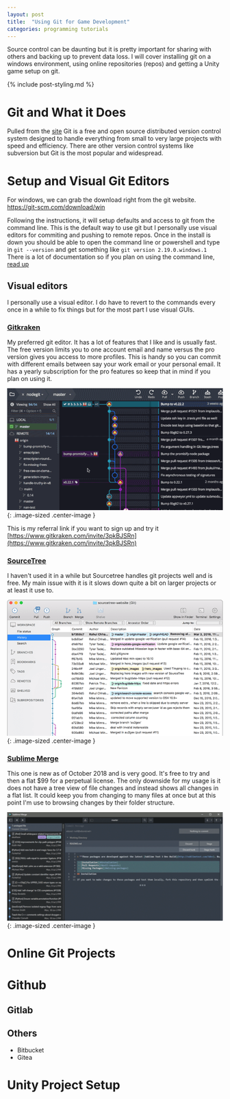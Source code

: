 ```yaml
---
layout: post
title:  "Using Git for Game Development"
categories: programming tutorials
---
```


Source control can be daunting but it is pretty important for sharing with others and backing up to prevent data loss. 
I will cover installing git on a windows environment, using online repositories (repos) and getting a Unity game setup on git.

{% include post-styling.md %}


# Git and What it Does

Pulled from the [site](https://git-scm.com) Git is a free and open source distributed version control system designed to handle everything from small to very large projects with speed and efficiency. 
There are other version control systems like subversion but Git is the most popular and widespread.

# Setup and Visual Git Editors

For windows, we can grab the download right from the git website. https://git-scm.com/download/win  

Following the instructions, it will setup defaults and access to git from the command line. 
This is the default way to use git but I personally use visual editors for commiting and pushing to remote repos.
Once in the install is down you should be able to open the command line or powershell and type in `git --version` and get something like
`git version 2.19.0.windows.1`
There is a lot of documentation so if you plan on using the command line, [read up](https://git-scm.com/docs)

## Visual editors

I personally use a visual editor. I do have to revert to the commands every once in a while to fix things but for the most part I use visual GUIs.

### [Gitkraken](https://www.gitkraken.com/git-client)

My preferred git editor. It has a lot of features that I like and is usually fast. 
The free version limits you to one account email and name versus the pro version gives you access to more profiles. 
This is handy so you can commit with different emails between say your work email or your personal email. It has a yearly subscription for the pro features so keep that in mind if you plan on using it.

![gitkrakengif](/assets/img/posts/gitgamedev/gk-merge-edit.gif){: .image-sized .center-image }  

This is my referral link if you want to sign up and try it [https://www.gitkraken.com/invite/3pkBJSRn](https://www.gitkraken.com/invite/3pkBJSRn)

### [SourceTree](https://www.sourcetreeapp.com/)

I haven't used it in a while but Sourcetree handles git projects well and is free. My main issue with it is it slows down quite a bit on larger projects or at least it use to.

![gitkrakengif](/assets/img/posts/gitgamedev/hero-mac-screenshot.png){: .image-sized .center-image }  

### [Sublime Merge](https://www.sublimemerge.com/)

This one is new as of October 2018 and is very good. It's free to try and then a flat $99 for a perpetual license.
The only downside for my usage is it does not have a tree view of file changes and instead shows all changes in a flat list. It could keep you from changing to many files at once but at this point I'm use to browsing changes by their folder structure.

![gitkrakengif](/assets/img/posts/gitgamedev/sublimemerge2.gif){: .image-sized .center-image }  

# Online Git Projects

# Github

## Gitlab

## Others

* Bitbucket
* Gitea

# Unity Project Setup
